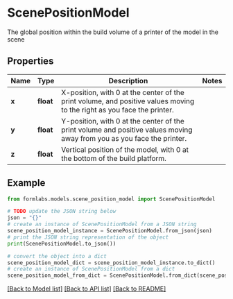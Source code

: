 # ScenePositionModel

The global position within the build volume of a printer of the model in the scene

## Properties

Name | Type | Description | Notes
------------ | ------------- | ------------- | -------------
**x** | **float** | X-position, with 0 at the center of the print volume, and positive values moving to the right as you face the printer. | 
**y** | **float** | Y-position, with 0 at the center of the print volume and positive values moving away from you as you face the printer. | 
**z** | **float** | Vertical position of the model, with 0 at the bottom of the build platform. | 

## Example

```python
from formlabs.models.scene_position_model import ScenePositionModel

# TODO update the JSON string below
json = "{}"
# create an instance of ScenePositionModel from a JSON string
scene_position_model_instance = ScenePositionModel.from_json(json)
# print the JSON string representation of the object
print(ScenePositionModel.to_json())

# convert the object into a dict
scene_position_model_dict = scene_position_model_instance.to_dict()
# create an instance of ScenePositionModel from a dict
scene_position_model_from_dict = ScenePositionModel.from_dict(scene_position_model_dict)
```
[[Back to Model list]](../README.md#documentation-for-models) [[Back to API list]](../README.md#documentation-for-api-endpoints) [[Back to README]](../README.md)


